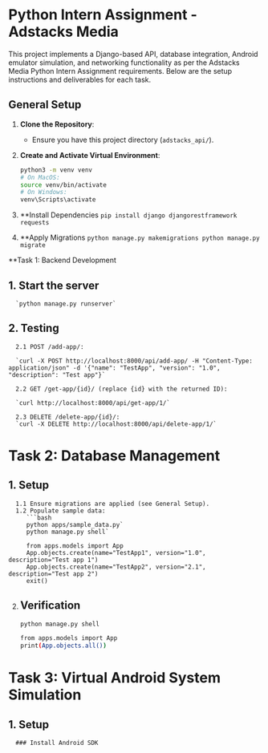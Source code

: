 # Python Intern Assignment - Adstacks Media

This project implements a Django-based API, database integration, Android emulator simulation, and networking functionality as per the Adstacks Media Python Intern Assignment requirements. Below are the setup instructions and deliverables for each task.


## General Setup
1. **Clone the Repository**:
   - Ensure you have this project directory (`adstacks_api/`).

2. **Create and Activate Virtual Environment**:
   ```bash
   python3 -m venv venv
   # On MacOS:
   source venv/bin/activate
   # On Windows:
   venv\Scripts\activate
3. **Install Dependencies
  `pip install django djangorestframework requests`

4. **Apply Migrations
  `python manage.py makemigrations
   python manage.py migrate`

**Task 1: Backend Development
   ## 1. Start the server
      `python manage.py runserver`
   ## 2. Testing
      
      2.1 POST /add-app/:
      
      `curl -X POST http://localhost:8000/api/add-app/ -H "Content-Type: application/json" -d '{"name": "TestApp", "version": "1.0", "description": "Test app"}`

      2.2 GET /get-app/{id}/ (replace {id} with the returned ID):
      
      `curl http://localhost:8000/api/get-app/1/`

      2.3 DELETE /delete-app/{id}/:
      `curl -X DELETE http://localhost:8000/api/delete-app/1/`

# Task 2: Database Management
   ## 1. Setup
      1.1 Ensure migrations are applied (see General Setup).
      1.2 Populate sample data:
         ```bash
         python apps/sample_data.py`
         python manage.py shell`
         
         from apps.models import App
         App.objects.create(name="TestApp1", version="1.0", description="Test app 1")
         App.objects.create(name="TestApp2", version="2.1", description="Test app 2")
         exit()
   2. ## Verification
      ```bash
      python manage.py shell
      
      from apps.models import App
      print(App.objects.all())

# Task 3: Virtual Android System Simulation
   ## 1. Setup
      ### Install Android SDK
      

